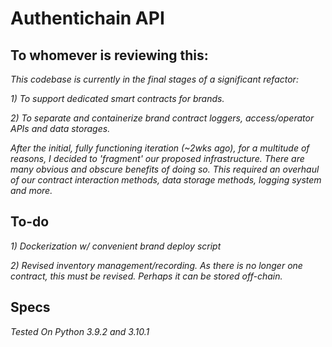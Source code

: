# Authentichain API
## To whomever is reviewing this:
*This codebase is currently in the final stages of a significant refactor:*

*1) To support dedicated smart contracts for brands.*

*2) To separate and containerize brand contract loggers, access/operator APIs and data storages.*

*After the initial, fully functioning iteration (~2wks ago), for a multitude of reasons, I decided to 'fragment' our proposed infrastructure. There are many obvious and obscure benefits of doing so. This required an overhaul of our contract interaction methods, data storage methods, logging system and more.*

## To-do
*1) Dockerization w/ convenient brand deploy script*

*2) Revised inventory management/recording. As there is no longer one contract, this must be revised. Perhaps it can be stored off-chain.*


## Specs
*Tested On Python 3.9.2 and 3.10.1*
